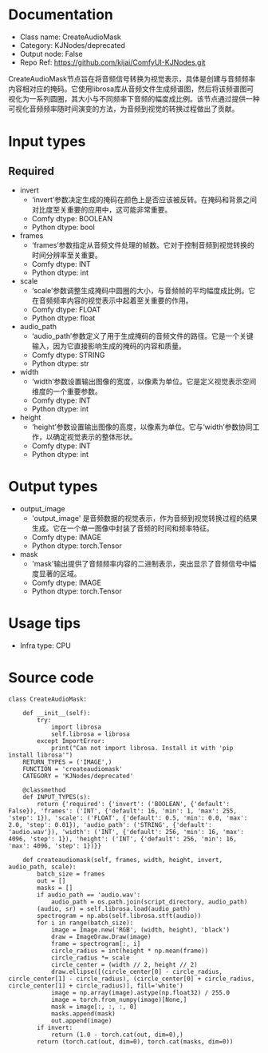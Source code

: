 # Documentation
- Class name: CreateAudioMask
- Category: KJNodes/deprecated
- Output node: False
- Repo Ref: https://github.com/kijai/ComfyUI-KJNodes.git

CreateAudioMask节点旨在将音频信号转换为视觉表示，具体是创建与音频频率内容相对应的掩码。它使用librosa库从音频文件生成频谱图，然后将该频谱图可视化为一系列圆圈，其大小与不同频率下音频的幅度成比例。该节点通过提供一种可视化音频频率随时间演变的方法，为音频到视觉的转换过程做出了贡献。

# Input types
## Required
- invert
    - ‘invert’参数决定生成的掩码在颜色上是否应该被反转。在掩码和背景之间对比度至关重要的应用中，这可能非常重要。
    - Comfy dtype: BOOLEAN
    - Python dtype: bool
- frames
    - ‘frames’参数指定从音频文件处理的帧数。它对于控制音频到视觉转换的时间分辨率至关重要。
    - Comfy dtype: INT
    - Python dtype: int
- scale
    - ‘scale’参数调整生成掩码中圆圈的大小，与音频帧的平均幅度成比例。它在音频频率内容的视觉表示中起着至关重要的作用。
    - Comfy dtype: FLOAT
    - Python dtype: float
- audio_path
    - ‘audio_path’参数定义了用于生成掩码的音频文件的路径。它是一个关键输入，因为它直接影响生成的掩码的内容和质量。
    - Comfy dtype: STRING
    - Python dtype: str
- width
    - ‘width’参数设置输出图像的宽度，以像素为单位。它是定义视觉表示空间维度的一个重要参数。
    - Comfy dtype: INT
    - Python dtype: int
- height
    - ‘height’参数设置输出图像的高度，以像素为单位。它与‘width’参数协同工作，以确定视觉表示的整体形状。
    - Comfy dtype: INT
    - Python dtype: int

# Output types
- output_image
    - 'output_image' 是音频数据的视觉表示，作为音频到视觉转换过程的结果生成。它在一个单一图像中封装了音频的时间和频率特征。
    - Comfy dtype: IMAGE
    - Python dtype: torch.Tensor
- mask
    - 'mask'输出提供了音频频率内容的二进制表示，突出显示了音频信号中幅度显著的区域。
    - Comfy dtype: IMAGE
    - Python dtype: torch.Tensor

# Usage tips
- Infra type: CPU

# Source code
```
class CreateAudioMask:

    def __init__(self):
        try:
            import librosa
            self.librosa = librosa
        except ImportError:
            print("Can not import librosa. Install it with 'pip install librosa'")
    RETURN_TYPES = ('IMAGE',)
    FUNCTION = 'createaudiomask'
    CATEGORY = 'KJNodes/deprecated'

    @classmethod
    def INPUT_TYPES(s):
        return {'required': {'invert': ('BOOLEAN', {'default': False}), 'frames': ('INT', {'default': 16, 'min': 1, 'max': 255, 'step': 1}), 'scale': ('FLOAT', {'default': 0.5, 'min': 0.0, 'max': 2.0, 'step': 0.01}), 'audio_path': ('STRING', {'default': 'audio.wav'}), 'width': ('INT', {'default': 256, 'min': 16, 'max': 4096, 'step': 1}), 'height': ('INT', {'default': 256, 'min': 16, 'max': 4096, 'step': 1})}}

    def createaudiomask(self, frames, width, height, invert, audio_path, scale):
        batch_size = frames
        out = []
        masks = []
        if audio_path == 'audio.wav':
            audio_path = os.path.join(script_directory, audio_path)
        (audio, sr) = self.librosa.load(audio_path)
        spectrogram = np.abs(self.librosa.stft(audio))
        for i in range(batch_size):
            image = Image.new('RGB', (width, height), 'black')
            draw = ImageDraw.Draw(image)
            frame = spectrogram[:, i]
            circle_radius = int(height * np.mean(frame))
            circle_radius *= scale
            circle_center = (width // 2, height // 2)
            draw.ellipse([(circle_center[0] - circle_radius, circle_center[1] - circle_radius), (circle_center[0] + circle_radius, circle_center[1] + circle_radius)], fill='white')
            image = np.array(image).astype(np.float32) / 255.0
            image = torch.from_numpy(image)[None,]
            mask = image[:, :, :, 0]
            masks.append(mask)
            out.append(image)
        if invert:
            return (1.0 - torch.cat(out, dim=0),)
        return (torch.cat(out, dim=0), torch.cat(masks, dim=0))
```